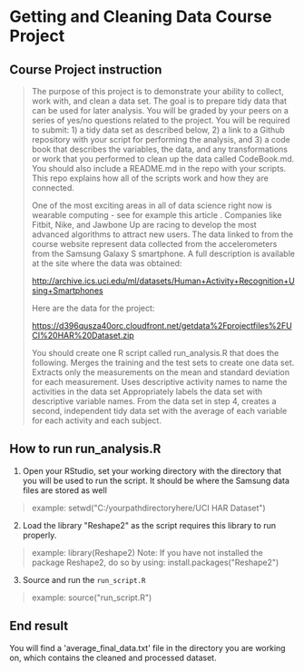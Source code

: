 Getting and Cleaning Data Course Project
========================================

Course Project instruction
---------------------------

>	The purpose of this project is to demonstrate your ability to collect, work with, and clean a data set. The goal is to prepare tidy data that can be used for later analysis. You will be graded by your peers on a series of yes/no questions related to the project. You will be required to submit: 1) a tidy data set as described below, 2) a link to a Github repository with your script for performing the analysis, and 3) a code book that describes the variables, the data, and any transformations or work that you performed to clean up the data called CodeBook.md. You should also include a README.md in the repo with your scripts. This repo explains how all of the scripts work and how they are connected.  
>	
>	One of the most exciting areas in all of data science right now is wearable computing - see for example this article . Companies like Fitbit, Nike, and Jawbone Up are racing to develop the most advanced algorithms to attract new users. The data linked to from the course website represent data collected from the accelerometers from the Samsung Galaxy S smartphone. A full description is available at the site where the data was obtained: 
>	
>	http://archive.ics.uci.edu/ml/datasets/Human+Activity+Recognition+Using+Smartphones 
>	
>	Here are the data for the project: 
>	
>	https://d396qusza40orc.cloudfront.net/getdata%2Fprojectfiles%2FUCI%20HAR%20Dataset.zip 
>	
>	 You should create one R script called run_analysis.R that does the following. 
>	Merges the training and the test sets to create one data set.
>	Extracts only the measurements on the mean and standard deviation for each measurement. 
>	Uses descriptive activity names to name the activities in the data set
>	Appropriately labels the data set with descriptive variable names. 
>	From the data set in step 4, creates a second, independent tidy data set with the average of each variable for each activity and each subject.


How to run run_analysis.R
--------------------------------

1. Open your RStudio, set your working directory with the directory that you will be used to run the script. It should be where the Samsung data files are stored as well
 > example: setwd("C:/yourpathdirectoryhere/UCI HAR Dataset")
 
2. Load the library "Reshape2" as the script requires this library to run properly.
 > example: library(Reshape2)
 > Note: If you have not installed the package Reshape2, do so by using: install.packages("Reshape2")
 
3. Source and run the `run_script.R`
 > example: source("run_script.R")
 
End result
---------------

You will find a 'average_final_data.txt' file in the directory you are working on, which contains the cleaned and processed dataset.	